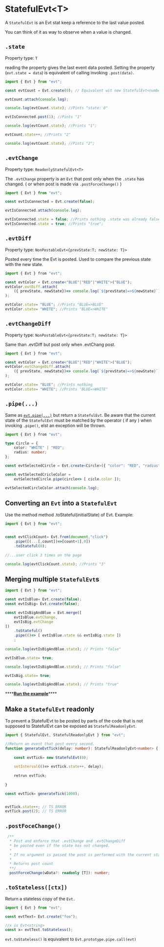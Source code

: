 # StatefulEvt&lt;T&gt;

A `StatefulEvt` is an Evt stat keep a reference to the last value posted. 

You can think of it as way to observe when a value is changed.

## `.state`

Property type: `T`

reading the property gives the last event data posted. Setting the property \(`evt.state = data`\) is equivalent of calling invoking  `.post(data)`.

```typescript
import { Evt } from "evt";

const evtCount = Evt.create(0); // Equivalent wit new StatefulEvt<number>(0)

evtCount.attach(console.log);

console.log(evtCount.state); //Pints "state: 0"

evtIsConnected.post(1); //Pints "1" 

console.log(evtCount.state); //Prints "1";

evtCount.state++; //Prints "2"

console.log(evtCount.state); //Pints "2";
```

## `.evtChange`

Property type: `ReadonlyStatefulEvt<T>`

The `.evtChange` property is an `Evt` that post only when the `.state` has changed. \( or when post is made via `.postForceChange()` \)

```typescript
import { Evt } from "evt";

const evtIsConnected = Evt.create(false);

evtIsConnected.attach(console.log);

evtIsConnected.state = false; //Prints nothing .state was already false.
evtIsConnected.state = true; //Prints "true";
```

## `.evtDiff`

Property type: `NonPostableEvt<{prevState:T; newState: T}>`

Posted every time the Evt is posted. Used to compare the previous state with the new state.

```typescript
import { Evt } from "evt";

const evtColor = Evt.create<"BLUE"|"RED"|"WHITE">("BLUE");
evtColor.evtDiff.attach(
    ({ prevState, newState})=> console.log(`${prevState}=>${newState}`)
);

evtColor.state= "BLUE"; //Prints "BLUE=>BLUE"
evtColor.state= "WHITE"; //Prints "BLUE=>WHITE"
```

## `.evtChangeDiff`

Property type: `NonPostableEvt<{prevState:T; newState: T}>`

Same than .evtDiff but post only when .evtChang post.

```typescript
import { Evt } from "evt";

const evtColor = Evt.create<"BLUE"|"RED"|"WHITE">("BLUE");
evtColor.evtChangeDiff.attach(
    ({ prevState, newState})=> console.log(`${prevState}=>${newState}`)
);

evtColor.state= "BLUE"; //Prints nothing
evtColor.state= "WHITE"; //Prints "BLUE=>WHITE"
```

## `.pipe(...)`

Same as [`evt.pipe(...)`](https://docs.evt.land/api/evt/pipe) but return a `StatefulEvt`. Be aware that the current state of the `StatefulEvt` must be matched by the operator \( if any \) when invoking `.pipe()`, elst an exception will be thrown.

```typescript
import { Evt } from "evt";

type Circle = { 
    color: "WHITE" | "RED";
    radius: number;
};

const evtSelectedCircle = Evt.create<Circle>({ "color": "RED", "radius": 3 });

const evtSelectedCricleColor = 
    evtSelectedCircle.pipe(circle=> [ cicle.color ]);

evtSelectedCircleColor.attach(console.log);
```

## Converting an `Evt` into a `StatefulEvt`

Use the method method .toStateful\(initialState\) of Evt. Example:

```typescript
import { Evt } from "evt";


const evtClickCount= Evt.from(document,"click")
    .pipe([(...[,count])=>[count+1],0])
    .toStateful(0);
    
//...user click 3 times on the page

console.log(evtClickCount.state); //Prints "3"
```

## Merging multiple `StatefulEvt`s

```typescript
import { Evt } from "evt";

const evtIsBlue= Evt.create(false);
const evtIsBig= Evt.create(false);

const evtIsBigAndBlue = Evt.merge([
    evtIsBlue.evtChange,
    evtIsBig.evtChange
])
    .toStateful()
    .pipe(()=> [ evtIsBlue.state && evtIsBig.state ])
    ;
    
console.log(evtIsBigAndBlue.state); // Prints "false"

evtIsBlue.state= true;

console.log(evtIsBigAndBlue.state); // Prints "false"

evtIsBig.state= true;

console.log(evtIsBigAndBlue.state); // Prints "true"
```

\*\*\*\*[**Run the example**](https://stackblitz.com/edit/evt-22pavm?embed=1&file=index.ts&hideExplorer=1)\*\*\*\*

## Make a `StatefulEvt` readonly

To prevent a StatefulEvt to be posted by parts of the code that is not supposed to StatefulEvt can be exposed as `StatefulReadonlyEvt`.

```typescript
import { StatefulEvt, StatefulReadonlyEvt } from "evt";

//Return an event that post every second.
function generateEvtTick(delay: number): StatefulReadonlyEvt<number> {
    
    const evtTick= new StatefulEvt(0);
    
    setInterval(()=> evtTick.state++, delay);
    
    retrun evtTick;
    
}

const evtTick= generateTick(1000);


evtTick.state++; // TS ERROR
evtTick.post(2); // TS ERROR
```

## `.postFoceChange()`

```typescript
 /** 
  * Post and enforce that .evtChange and .evtChangeDiff 
  * be posted even if the state has not changed.
  * 
  * If no argument is passed the post is performed with the current state.
  * 
  * Returns post count 
  **/
  postForceChange(wData?: readonly [T]): number;
```

## `.toStateless([ctx])`

Return a stateless copy of the `Evt.`

```typescript
import { Evt } from "evt";

const evtText= Evt.create("foo");

//x is Evt<string>
const x= evtText.toStateless();
```

`evt.toStateless()` is equivalent to `Evt.prototype.pipe.call(evt)` 

